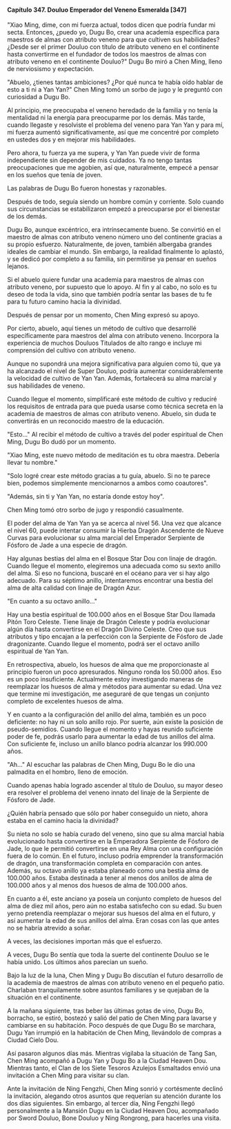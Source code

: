 
#### Capítulo 347. Douluo Emperador del Veneno Esmeralda [347]


"Xiao Ming, dime, con mi fuerza actual, todos dicen que podría fundar mi secta. Entonces, ¿puedo yo, Dugu Bo, crear una academia específica para maestros de almas con atributo veneno para que cultiven sus habilidades? ¿Desde ser el primer Douluo con título de atributo veneno en el continente hasta convertirme en el fundador de todos los maestros de almas con atributo veneno en el continente Douluo?" Dugu Bo miró a Chen Ming, lleno de nerviosismo y expectación.

"Abuelo, ¿tienes tantas ambiciones? ¿Por qué nunca te había oído hablar de esto a ti ni a Yan Yan?" Chen Ming tomó un sorbo de jugo y le preguntó con curiosidad a Dugu Bo.

Al principio, me preocupaba el veneno heredado de la familia y no tenía la mentalidad ni la energía para preocuparme por los demás. Más tarde, cuando llegaste y resolviste el problema del veneno para Yan Yan y para mí, mi fuerza aumentó significativamente, así que me concentré por completo en ustedes dos y en mejorar mis habilidades.

Pero ahora, tu fuerza ya me supera, y Yan Yan puede vivir de forma independiente sin depender de mis cuidados. Ya no tengo tantas preocupaciones que me agobien, así que, naturalmente, empecé a pensar en los sueños que tenía de joven.

Las palabras de Dugu Bo fueron honestas y razonables.

Después de todo, seguía siendo un hombre común y corriente. Solo cuando sus circunstancias se estabilizaron empezó a preocuparse por el bienestar de los demás.

Dugu Bo, aunque excéntrico, era intrínsecamente bueno. Se convirtió en el maestro de almas con atributo veneno número uno del continente gracias a su propio esfuerzo. Naturalmente, de joven, también albergaba grandes ideales de cambiar el mundo. Sin embargo, la realidad finalmente lo aplastó, y se dedicó por completo a su familia, sin permitirse ya pensar en sueños lejanos.

Si el abuelo quiere fundar una academia para maestros de almas con atributo veneno, por supuesto que lo apoyo. Al fin y al cabo, no solo es tu deseo de toda la vida, sino que también podría sentar las bases de tu fe para tu futuro camino hacia la divinidad.

Después de pensar por un momento, Chen Ming expresó su apoyo.

Por cierto, abuelo, aquí tienes un método de cultivo que desarrollé específicamente para maestros del alma con atributo veneno. Incorpora la experiencia de muchos Douluos Titulados de alto rango e incluye mi comprensión del cultivo con atributo veneno.

Aunque no supondrá una mejora significativa para alguien como tú, que ya ha alcanzado el nivel de Super Douluo, podría aumentar considerablemente la velocidad de cultivo de Yan Yan. Además, fortalecerá su alma marcial y sus habilidades de veneno.

Cuando llegue el momento, simplificaré este método de cultivo y reduciré los requisitos de entrada para que pueda usarse como técnica secreta en la academia de maestros de almas con atributo veneno. Abuelo, sin duda te convertirás en un reconocido maestro de la educación.

"Esto..." Al recibir el método de cultivo a través del poder espiritual de Chen Ming, Dugu Bo dudó por un momento.

"Xiao Ming, este nuevo método de meditación es tu obra maestra. Debería llevar tu nombre."

"Solo logré crear este método gracias a tu guía, abuelo. Si no te parece bien, podemos simplemente mencionarnos a ambos como coautores".

"Además, sin ti y Yan Yan, no estaría donde estoy hoy".

Chen Ming tomó otro sorbo de jugo y respondió casualmente.

El poder del alma de Yan Yan ya se acerca al nivel 56. Una vez que alcance el nivel 60, puede intentar consumir la Hierba Dragón Ascendente de Nueve Curvas para evolucionar su alma marcial del Emperador Serpiente de Fósforo de Jade a una especie de dragón.

Hay algunas bestias del alma en el Bosque Star Dou con linaje de dragón. Cuando llegue el momento, elegiremos una adecuada como su sexto anillo del alma. Si eso no funciona, buscaré en el océano para ver si hay algo adecuado. Para su séptimo anillo, intentaremos encontrar una bestia del alma de alta calidad con linaje de Dragón Azur.

"En cuanto a su octavo anillo..."

Hay una bestia espiritual de 100.000 años en el Bosque Star Dou llamada Pitón Toro Celeste. Tiene linaje de Dragón Celeste y podría evolucionar algún día hasta convertirse en el Dragón Divino Celeste. Creo que sus atributos y tipo encajan a la perfección con la Serpiente de Fósforo de Jade dragonizante. Cuando llegue el momento, podrá ser el octavo anillo espiritual de Yan Yan.

En retrospectiva, abuelo, los huesos de alma que me proporcionaste al principio fueron un poco apresurados. Ninguno ronda los 50.000 años. Eso es un poco insuficiente. Actualmente estoy investigando maneras de reemplazar los huesos de alma y métodos para aumentar su edad. Una vez que termine mi investigación, me aseguraré de que tengas un conjunto completo de excelentes huesos de alma.

Y en cuanto a la configuración del anillo del alma, también es un poco deficiente: no hay ni un solo anillo rojo. Por suerte, aún existe la posición de pseudo-semidios. Cuando llegue el momento y hayas reunido suficiente poder de fe, podrás usarlo para aumentar la edad de tus anillos del alma. Con suficiente fe, incluso un anillo blanco podría alcanzar los 990.000 años.

"Ah..." Al escuchar las palabras de Chen Ming, Dugu Bo le dio una palmadita en el hombro, lleno de emoción.

Cuando apenas había logrado ascender al título de Douluo, su mayor deseo era resolver el problema del veneno innato del linaje de la Serpiente de Fósforo de Jade.

¿Quién habría pensado que sólo por haber conseguido un nieto, ahora estaba en el camino hacia la divinidad?

Su nieta no solo se había curado del veneno, sino que su alma marcial había evolucionado hasta convertirse en la Emperadora Serpiente de Fósforo de Jade, lo que le permitió convertirse en una Rey Alma con una configuración fuera de lo común. En el futuro, incluso podría emprender la transformación de dragón, una transformación completa en comparación con antes. Además, su octavo anillo ya estaba planeado como una bestia alma de 100.000 años. Estaba destinada a tener al menos dos anillos de alma de 100.000 años y al menos dos huesos de alma de 100.000 años.

En cuanto a él, este anciano ya poseía un conjunto completo de huesos del alma de diez mil años, pero aún no estaba satisfecho con su edad. Su buen yerno pretendía reemplazar o mejorar sus huesos del alma en el futuro, y así aumentar la edad de sus anillos del alma. Eran cosas con las que antes no se habría atrevido a soñar.

A veces, las decisiones importan más que el esfuerzo.

A veces, Dugu Bo sentía que toda la suerte del continente Douluo se le había unido. Los últimos años parecían un sueño.

Bajo la luz de la luna, Chen Ming y Dugu Bo discutían el futuro desarrollo de la academia de maestros de almas con atributo veneno en el pequeño patio. Charlaban tranquilamente sobre asuntos familiares y se quejaban de la situación en el continente.

A la mañana siguiente, tras beber las últimas gotas de vino, Dugu Bo, borracho, se estiró, bostezó y salió del patio de Chen Ming para lavarse y cambiarse en su habitación. Poco después de que Dugu Bo se marchara, Dugu Yan irrumpió en la habitación de Chen Ming, llevándolo de compras a Ciudad Cielo Dou.

Así pasaron algunos días más. Mientras vigilaba la situación de Tang San, Chen Ming acompañó a Dugu Yan y Dugu Bo a la Ciudad Heaven Dou. Mientras tanto, el Clan de los Siete Tesoros Azulejos Esmaltados envió una invitación a Chen Ming para visitar su clan.

Ante la invitación de Ning Fengzhi, Chen Ming sonrió y cortésmente declinó la invitación, alegando otros asuntos que requerían su atención durante los dos días siguientes. Sin embargo, al tercer día, Ning Fengzhi llegó personalmente a la Mansión Dugu en la Ciudad Heaven Dou, acompañado por Sword Douluo, Bone Douluo y Ning Rongrong, para hacerles una visita.